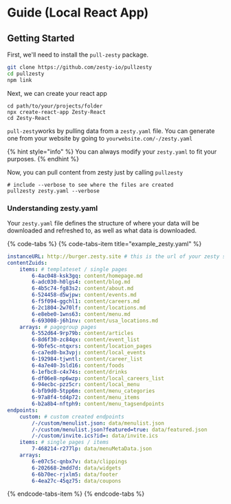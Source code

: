 # Guide \(Local React App\)

## Getting Started

First, we'll need to install the `pull-zesty` package.

```bash
git clone https://github.com/zesty-io/pullzesty
cd pullzesty
npm link
```

Next, we can create your react app

```text
cd path/to/your/projects/folder
npx create-react-app Zesty-React
cd Zesty-React
```

`pull-zesty`works by pulling data from a `zesty.yaml` file. You can generate one from your website by going to `yourwebsite.com/-/zesty.yaml`

{% hint style="info" %}
 You can always modify your `zesty.yaml` to fit your purposes.
{% endhint %}

Now, you can pull content from zesty just by calling `pullzesty`

```
# include --verbose to see where the files are created
pullzesty zesty.yaml --verbose
```

### Understanding zesty.yaml

Your `zesty.yaml` file defines the structure of where your data will be downloaded and refreshed to, as well as what data is downloaded.

{% code-tabs %}
{% code-tabs-item title="example\_zesty.yaml" %}
```yaml
instanceURL: http://burger.zesty.site # this is the url of your zesty site
contentZuids:
    items: # templateset / single pages
        6-4ac048-ksk3gq: content/homepage.md
        6-adc030-h0lgs4: content/blog.md
        6-4b5c74-fg83s2: content/about.md
        6-524458-d5wjpw: content/events.md
        6-f5f094-ggchl1: content/careers.md
        6-2c1804-2w70lf: content/locations.md
        6-e8ebe0-1wns63: content/menu.md
        6-693008-j6h1nv: content/usa_locations.md
    arrays: # pagegroup pages
        6-552d64-9rp79b: content/articles
        6-8d6f30-zc84qx: content/event_list
        6-9bfe5c-ntqxrs: content/location_pages
        6-ca7ed0-bx3vpj: content/local_events
        6-192984-tjwntl: content/career_list
        6-4a7e40-3sld16: content/foods
        6-1efbc8-c4x74s: content/drinks
        6-df06e8-np6wzp: content/local_careers_list
        6-94ecbc-pzz5cr: content/local_menu
        6-bfb9d0-5tpp6m: content/menu_categories
        6-97a8f4-td4p72: content/menu_items
        6-b2a8b4-nftph9: content/menu_tagsendpoints
endpoints:
    custom: # custom created endpoints 
        /-/custom/menulist.json: data/menulist.json
        /-/custom/menulist.json?featured=true: data/featured.json
        /-/custom/invite.ics?id=: data/invite.ics
    items: # single pages / items
        7-468214-r277lp: data/menuMetaData.json
    arrays:
        6-e07c5c-qnbx7v: data/clippings
        6-202668-2mdd7d: data/widgets 
        6-6b70ec-rjxlm5: data/footer 
        6-4ea27c-45qz75: data/coupons

```
{% endcode-tabs-item %}
{% endcode-tabs %}

